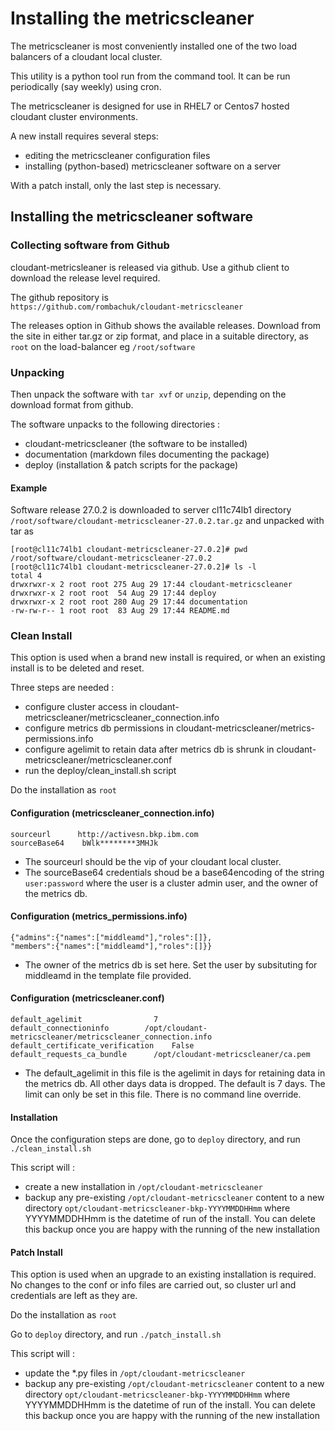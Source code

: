 # Installing the metricscleaner

The metricscleaner is most conveniently installed one of the two load balancers of a cloudant local cluster.  

This utility is a python tool run from the command tool. It can be run periodically (say weekly) using cron.

The metricscleaner is designed for use in RHEL7 or Centos7 hosted cloudant cluster environments. 
  
A new install requires several steps: 
  
* editing the metricscleaner configuration files  
* installing (python-based) metricscleaner software on a server

With a patch install, only the last step is necessary.


##	Installing the metricscleaner software

### Collecting software from Github

cloudant-metricsleaner is released via github. Use a github client to download the release level required.

The github repository is  
`https://github.com/rombachuk/cloudant-metricscleaner`

The releases option in Github shows the available releases.
Download from the site in either tar.gz or zip format, and place in a suitable directory, as `root` on the load-balancer eg `/root/software`


### 	Unpacking 
Then unpack the software with `tar xvf` or `unzip`, depending on the download format from github.

The software unpacks to the following directories :  
  
  * cloudant-metricscleaner (the software to be installed)
  * documentation (markdown files documenting the package)
  * deploy (installation & patch scripts for the package)

#### Example

Software release 27.0.2 is downloaded to server cl11c74lb1 directory  `/root/software/cloudant-metricscleaner-27.0.2.tar.gz` and unpacked with tar as  
  
  
```  
[root@cl11c74lb1 cloudant-metricscleaner-27.0.2]# pwd
/root/software/cloudant-metricscleaner-27.0.2
[root@cl11c74lb1 cloudant-metricscleaner-27.0.2]# ls -l
total 4
drwxrwxr-x 2 root root 275 Aug 29 17:44 cloudant-metricscleaner
drwxrwxr-x 2 root root  54 Aug 29 17:44 deploy
drwxrwxr-x 2 root root 280 Aug 29 17:44 documentation
-rw-rw-r-- 1 root root  83 Aug 29 17:44 README.md
```    

### Clean Install
This option is used when a brand new install is required, or when an existing install is to be deleted and reset.

Three steps are needed :  
  
* configure cluster access in cloudant-metricscleaner/metricscleaner_connection.info
* configure metrics db permissions in cloudant-metricscleaner/metrics-permissions.info
* configure agelimit to retain data after metrics db is shrunk in cloudant-metricscleaner/metricscleaner.conf
* run the deploy/clean_install.sh script


Do the installation as `root`

#### Configuration (metricscleaner_connection.info)
  
```
sourceurl      http://activesn.bkp.ibm.com  
sourceBase64    bWlk********3MHJk    
```   
* The sourceurl should be the vip of your cloudant local cluster.  
* The sourceBase64 credentials shoud be a base64encoding of the string `user:password` where the user is a cluster admin user, and the owner of the metrics db.  

#### Configuration (metrics_permissions.info)
  
```
{"admins":{"names":["middleamd"],"roles":[]},  
"members":{"names":["middleamd"],"roles":[]}}    
```    
* The owner of the metrics db is set here. Set the user by subsituting for middleamd in the template file provided.  

#### Configuration (metricscleaner.conf)
  
```
default_agelimit				7
default_connectioninfo        /opt/cloudant-metricscleaner/metricscleaner_connection.info
default_certificate_verification	False
default_requests_ca_bundle		/opt/cloudant-metricscleaner/ca.pem    
```   
* The default_agelimit in this file is the agelimit in days for retaining data in the metrics db. All other days data is dropped. The default is 7 days. The limit can only be set in this file. There is no command line override.

#### Installation

Once the configuration steps are done, go to `deploy` directory, and run `./clean_install.sh` 
  
This script will :  

* create a new installation in `/opt/cloudant-metricscleaner`
* backup any pre-existing `/opt/cloudant-metricscleaner` content to a new directory `opt/cloudant-metricscleaner-bkp-YYYYMMDDHHmm` where YYYYMMDDHHmm is the datetime of run of the install. You can delete this backup once you are happy with the running of the new installation


#### Patch Install
This option is used when an upgrade to an existing installation is required. No changes to the conf or info files are carried out, so cluster url and credentials are left as they are.

Do the installation as `root`

Go to `deploy` directory, and run `./patch_install.sh` 

This script will :  
  
* update the *.py files in `/opt/cloudant-metricscleaner`
* backup any pre-existing `/opt/cloudant-metricscleaner` content to a new directory `opt/cloudant-metricscleaner-bkp-YYYYMMDDHHmm` where YYYYMMDDHHmm is the datetime of run of the install. You can delete this backup once you are happy with the running of the new installation




